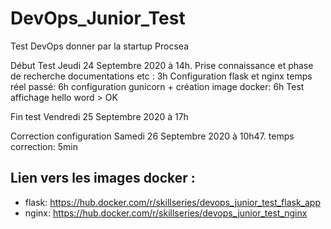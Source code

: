 # DevOps_Junior_Test

Test DevOps donner par la startup Procsea

Début Test Jeudi 24 Septembre 2020 à 14h.
Prise connaissance et phase de recherche documentations etc : 3h
Configuration flask et nginx temps réel passé: 6h
configuration gunicorn + création image docker: 6h
Test affichage hello word > OK

Fin test Vendredi 25 Septembre 2020 à 17h

Correction configuration Samedi 26 Septembre 2020 à 10h47. temps correction: 5min

## Lien vers les images docker : 

+ flask: https://hub.docker.com/r/skillseries/devops_junior_test_flask_app
+ nginx: https://hub.docker.com/r/skillseries/devops_junior_test_nginx
